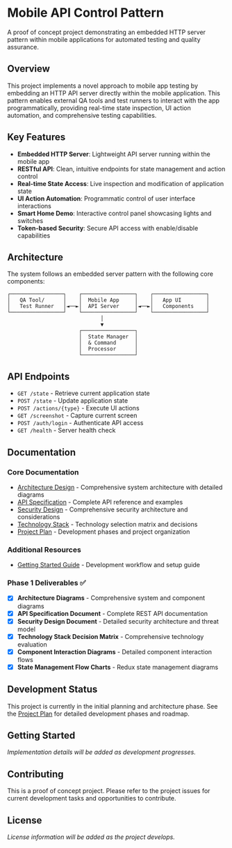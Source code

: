 # Mobile API Control Pattern

A proof of concept project demonstrating an embedded HTTP server pattern within mobile applications for automated testing and quality assurance.

## Overview

This project implements a novel approach to mobile app testing by embedding an HTTP API server directly within the mobile application. This pattern enables external QA tools and test runners to interact with the app programmatically, providing real-time state inspection, UI action automation, and comprehensive testing capabilities.

## Key Features

- **Embedded HTTP Server**: Lightweight API server running within the mobile app
- **RESTful API**: Clean, intuitive endpoints for state management and action control
- **Real-time State Access**: Live inspection and modification of application state
- **UI Action Automation**: Programmatic control of user interface interactions
- **Smart Home Demo**: Interactive control panel showcasing lights and switches
- **Token-based Security**: Secure API access with enable/disable capabilities

## Architecture

The system follows an embedded server pattern with the following core components:

```
┌─────────────────┐    ┌─────────────────┐    ┌─────────────────┐
│   QA Tool/      │    │  Mobile App     │    │   App UI        │
│   Test Runner   │◄──►│  API Server     │◄──►│   Components    │
└─────────────────┘    └─────────────────┘    └─────────────────┘
                              │
                              ▼
                       ┌─────────────────┐
                       │  State Manager  │
                       │  & Command      │
                       │  Processor      │
                       └─────────────────┘
```

## API Endpoints

- `GET /state` - Retrieve current application state
- `POST /state` - Update application state
- `POST /actions/{type}` - Execute UI actions
- `GET /screenshot` - Capture current screen
- `POST /auth/login` - Authenticate API access
- `GET /health` - Server health check

## Documentation

### Core Documentation
- [Architecture Design](ARCHITECTURE.md) - Comprehensive system architecture with detailed diagrams
- [API Specification](API.md) - Complete API reference and examples
- [Security Design](SECURITY.md) - Comprehensive security architecture and considerations
- [Technology Stack](TECHNOLOGY_STACK.md) - Technology selection matrix and decisions
- [Project Plan](PROJECT_PLAN.md) - Development phases and project organization

### Additional Resources
- [Getting Started Guide](docs/getting-started.md) - Development workflow and setup guide

### Phase 1 Deliverables ✅
- [x] **Architecture Diagrams** - Comprehensive system and component diagrams
- [x] **API Specification Document** - Complete REST API documentation
- [x] **Security Design Document** - Detailed security architecture and threat model
- [x] **Technology Stack Decision Matrix** - Comprehensive technology evaluation
- [x] **Component Interaction Diagrams** - Detailed component interaction flows
- [x] **State Management Flow Charts** - Redux state management diagrams

## Development Status

This project is currently in the initial planning and architecture phase. See the [Project Plan](PROJECT_PLAN.md) for detailed development phases and roadmap.

## Getting Started

*Implementation details will be added as development progresses.*

## Contributing

This is a proof of concept project. Please refer to the project issues for current development tasks and opportunities to contribute.

## License

*License information will be added as the project develops.*